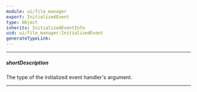 ```yaml
---
module: ui/file_manager
export: InitializedEvent
type: Object
inherits: InitializedEventInfo
uid: ui/file_manager:InitializedEvent
generateTypeLink: 
---
```

---
##### shortDescription
The type of the initialized event handler's argument.

---
<!-- Description goes here -->